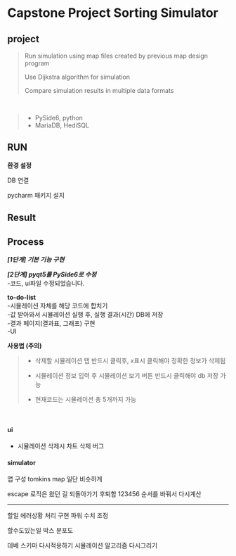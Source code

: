 # Capstone Project Sorting Simulator

## project

> Run simulation using map files created by previous map design program
>
> Use Dijkstra algorithm for simulation
>
> Compare simulation results in multiple data formats
</br>

> + PySide6, python
> + MariaDB, HediSQL

## RUN
**환경 설정**

DB 연결

pycharm 패키지 설치

## Result

## Process
***[1단계] 기본 기능 구현***

***[2단계] pyqt5를 PySide6로 수정***
</br>
-코드, ui파일 수정되었습니다.

**to-do-list**
</br>
-시뮬레이션 자체를 해당 코드에 합치기 </br>
-값 받아와서 시뮬레이션 실행 후, 실행 결과(시간) DB에 저장 </br>
-결과 페이지(결과표, 그래프) 구현 </br>
-UI </br>

**사용법 (주의)**

> + 삭제할 시뮬레이션 탭 반드시 클릭후, x표시 클릭해야 정확한 정보가 삭제됨
>
> + 시뮬레이션 정보 입력 후 시뮬레이션 보기 버튼 반드시 클릭해야 db 저장 가능
>
> + 현재코드는 시뮬레이션 총 5개까지 가능
</br>

#### ui

- 시뮬레이션 삭제시 차트 삭제 버그

#### simulator

맵 구성
    tomkins map 일단 비슷하게

escape 로직은 왔던 길 되돌아가기 후퇴함
123456 순서를 바꿔서 다시계산

---
할일
에러상황 처리 구현
파워 수치 조정

할수도있는일
박스 분포도

데베 스키마 다시적용하기
시뮬레이션 알고리즘 다시그리기